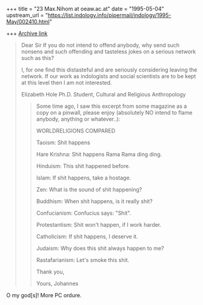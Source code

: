 +++
title = "23 Max.Nihom at oeaw.ac.at"
date = "1995-05-04"
upstream_url = "https://list.indology.info/pipermail/indology/1995-May/002410.html"

+++
[Archive link](https://list.indology.info/pipermail/indology/1995-May/002410.html)

>Dear Sir
>If you do not intend to offend anybody, why send such nonsens and such
>offending and tasteless jokes on a serious network such as this?
>
>I, for one find this distasteful and are seriously considering leaving the
>network. If our work as indologists and social scientists are to be kept at
>this level then I am not interested.
>
>Elizabeth Hole
>Ph.D. Student, Cultural and Religious Anthropology
>
>
>>Some time ago, I saw this excerpt from some magazine as a copy on a pinwall,
>>please enjoy (absolutely NO intend to flame anybody, anything or whatever..):
>>
>>WORLDRELIGIONS COMPARED
>>
>>Taoism: Shit happens
>>
>>Hare Krishna: Shit happens Rama Rama ding ding.
>>
>>Hinduism: This shit happened before.
>>
>>Islam: If shit happens, take a hostage.
>>
>>Zen: What is the sound of shit happening?
>>
>>Buddhism: When shit happens, is it really shit?
>>
>>Confucianism: Confucius says: "Shit".
>>
>>Protestantism: Shit won't happen, if I work harder.
>>
>>Catholicism: If shit happens, I deserve it.
>>
>>Judaism: Why does this shit always happen to me?
>>
>>Rastafarianism: Let's smoke this shit.
>>
>>
>>Thank you,
>>
>>Yours, Johannes
>>
>
>
> 
>
>


O my god[s]! More PC ordure.







